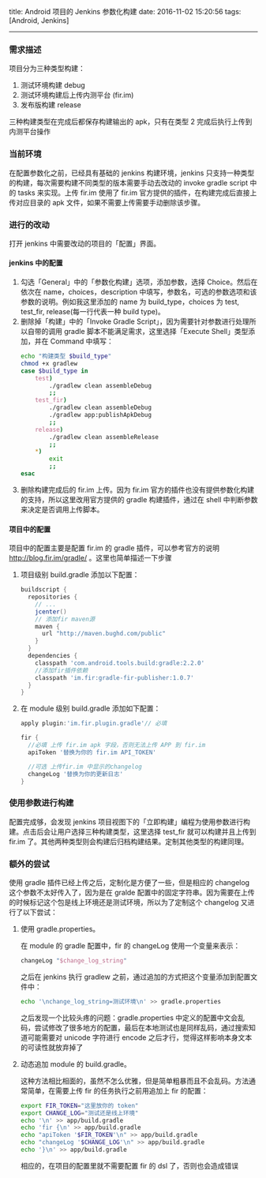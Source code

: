 title: Android 项目的 Jenkins 参数化构建
date: 2016-11-02 15:20:56
tags: [Android, Jenkins]

---
### 需求描述

项目分为三种类型构建：

1. 测试环境构建 debug
2. 测试环境构建后上传内测平台 (fir.im)
3. 发布版构建 release

三种构建类型在完成后都保存构建输出的 apk，只有在类型 2 完成后执行上传到内测平台操作

<!--more-->

### 当前环境

在配置参数化之前，已经具有基础的 jenkins 构建环境，jenkins 只支持一种类型的构建，每次需要构建不同类型的版本需要手动去改动的 invoke gradle script 中的 tasks 来实现。上传 fir.im 使用了 fir.im 官方提供的插件，在构建完成后直接上传对应目录的 apk 文件，如果不需要上传需要手动删除该步骤。

### 进行的改动

打开 jenkins 中需要改动的项目的「配置」界面。

#### jenkins 中的配置

1. 勾选「General」中的「参数化构建」选项，添加参数，选择 Choice。然后在依次在 name，choices，description 中填写，参数名，可选的参数选项和该参数的说明。例如我这里添加的 name 为 build_type，choices 为 test, test_fir, release(每一行代表一种 build type)。
2. 删除掉「构建」中的「Invoke Gradle Script」，因为需要针对参数进行处理所以自带的调用 gradle 脚本不能满足需求，这里选择「Execute Shell」类型添加，并在 Command 中填写：
   ```bash
   echo "构建类型 $build_type"
   chmod +x gradlew
   case $build_type in
       test)
           ./gradlew clean assembleDebug
           ;;
       test_fir)
           ./gradlew clean assembleDebug
           ./gradlew app:publishApkDebug
           ;;
       release)
           ./gradlew clean assembleRelease
           ;;
       *)
           exit
           ;;
   esac
   ```
3. 删除构建完成后的 fir.im 上传。因为 fir.im 官方的插件也没有提供参数化构建的支持，所以这里改用官方提供的 gradle 构建插件，通过在 shell 中判断参数来决定是否调用上传脚本。

#### 项目中的配置

项目中的配置主要是配置 fir.im 的 gradle 插件，可以参考官方的说明 http://blog.fir.im/gradle/ 。这里也简单描述一下步骤

1. 项目级别 build.gradle 添加以下配置：
   ```gradle
   buildscript {
     repositories {
       // ...
       jcenter()
       // 添加fir maven源
       maven {
         url "http://maven.bughd.com/public"
       }
     }
     dependencies {
       classpath 'com.android.tools.build:gradle:2.2.0'
       //添加fir插件依赖
       classpath 'im.fir:gradle-fir-publisher:1.0.7'
     }
   }
   ```
2. 在 module 级别 build.gradle 添加如下配置：
   ```gradle
   apply plugin:'im.fir.plugin.gradle'// 必填
   
   fir {
     //必填 上传 fir.im apk 字段，否则无法上传 APP 到 fir.im
     apiToken '替换为你的 fir.im API_TOKEN'

     //可选 上传fir.im 中显示的changelog
     changeLog '替换为你的更新日志'
   }
   ```

### 使用参数进行构建

配置完成够，会发现 jenkins 项目视图下的「立即构建」编程为使用参数进行构建。点击后会让用户选择三种构建类型，这里选择 test_fir 就可以构建并且上传到 fir.im 了。其他两种类型则会构建后归档构建结果。定制其他类型的构建同理。

### 额外的尝试

使用 gradle 插件已经上传之后，定制化是方便了一些，但是相应的 changelog 这个参数不太好传入了，因为是在 gralde 配置中的固定字符串。因为需要在上传的时候标记这个包是线上环境还是测试环境，所以为了定制这个 changelog 又进行了以下尝试：

1. 使用 gradle.properties。
   
   在 module 的 gradle 配置中，fir 的 changeLog 使用一个变量来表示：
   ```gradle
   changeLog "$change_log_string"
   ```
   之后在 jenkins 执行 gradlew 之前，通过追加的方式把这个变量添加到配置文件中：
   ```bash
   echo '\nchange_log_string=测试环境\n' >> gradle.properties
   ```
   之后发现一个比较头疼的问题：gradle.properties 中定义的配置中文会乱码，尝试修改了很多地方的配置，最后在本地测试也是同样乱码，通过搜索知道可能需要对 unicode 字符进行 encode 之后才行，觉得这样影响本身文本的可读性就放弃掉了
   
2. 动态追加 module 的 build.gradle。

   这种方法相比相面的，虽然不怎么优雅，但是简单粗暴而且不会乱码。方法通常简单，在需要上传 fir 的任务执行之前用追加上 fir 的配置：
   
   ```bash
   export FIR_TOKEN="这里放你的 token"
   export CHANGE_LOG="测试还是线上环境"
   echo '\n' >> app/build.gradle
   echo 'fir {\n' >> app/build.gradle
   echo "apiToken '$FIR_TOKEN'\n" >> app/build.gradle
   echo "changeLog '$CHANGE_LOG'\n" >> app/build.gradle
   echo '}\n' >> app/build.gradle
   ```
   
   相应的，在项目的配置里就不需要配置 fir 的 dsl 了，否则也会造成错误
